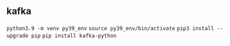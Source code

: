 ## kafka
`python3.9 -m venv py39_env`
`source py39_env/bin/activate`
`pip3 install --upgrade pip`
`pip install kafka-python`

